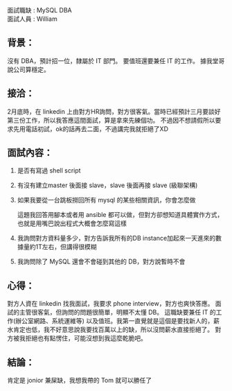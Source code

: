 面試職缺 : MySQL DBA <br>
面試人員 : William <br>

## 背景：
沒有 DBA，預計招一位，隸屬於 IT 部門。
要值班還要兼任 IT 的工作。
據我堂哥說公司算穩定。

## 接洽：
2月底時，在 linkedin 上由對方HR詢問，對方很客氣。當時已經預計三月要談好第三份工作，所以我答應這間面試，算是拿來先練個功。
不過因不想請假所以要求先用電話初試，ok的話再去二面，不過講完我就拒絕了XD

## 面試內容：
1. 是否有寫過 shell script
2.  有沒有建立master 後面接 slave，slave 後面再接 slave (級聯架構)
3. 如果我要從一台跳板撈回所有 mysql 的某些相關資訊，你會怎麼做

    這題我回答用腳本或者用 ansible 都可以做，但對方卻想知道具體實作方式，也就是用嘴巴說出程式大概會怎麼寫這樣

4. 我詢問對方資料量多少，對方告訴我所有的DB instance加起來一天進來的數據量約1T左右，但講得很模糊
5. 我詢問除了 MySQL 還會不會碰到其他的 DB，對方說暫時不會

## 心得：
對方人資在 linkedin 找我面試，我要求 phone interview，對方也爽快答應。
面試的主管很客氣，但詢問的問題很簡單，明顯不太懂 DB。
這職缺要兼任 IT 的工作(辦公室網路、系統運維等) 以及值班。我第一直覺就是這個是要找新人的，薪水肯定也低，我不好意思說我要找百萬以上的缺，所以沒問薪水直接拒絕了。 
對方被我拒絕也有點愣住，可能沒想到我這麼乾脆吧。

## 結論：
肯定是 jonior 兼屎缺，我想我帶的 Tom 就可以勝任了